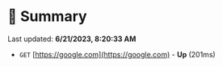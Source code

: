 # 📖 Summary
Last updated: **6/21/2023, 8:20:33 AM**

- `GET` [https://google.com](https://google.com) - **Up** (201ms)
